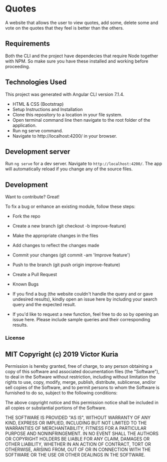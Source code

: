 # Quotes

A website that allows the user to view quotes, add some, delete some and vote on the quotes that they feel is better than the others.

## Requirements
Both the CLI and the project have dependecies that require Node together with NPM. So make sure you have these installed and working before proceeding.

## Technologies Used
This project was generated with Angular CLI version 7.1.4.
- HTML & CSS (Bootstrap)
- Setup Instructions and Installation
- Clone this repository to a location in your file system.
- Open terminal command line then navigate to the root folder of the application.
- Run ng serve command.
- Navigate to http://localhost:4200/ in your browser.

## Development server

Run `ng serve` for a dev server. Navigate to `http://localhost:4200/`. The app will automatically reload if you change any of the source files.

## Development
Want to contribute? Great!

To fix a bug or enhance an existing module, follow these steps:

- Fork the repo
- Create a new branch (git checkout -b improve-feature)
- Make the appropriate changes in the files
- Add changes to reflect the changes made
- Commit your changes (git commit -am 'Improve feature')
- Push to the branch (git push origin improve-feature)
- Create a Pull Request
- Known Bugs
- If you find a bug (the website couldn't handle the query and or gave undesired results), kindly open an issue here by including your search query and the expected result.

- If you'd like to request a new function, feel free to do so by opening an issue here. Please include sample queries and their corresponding results.

### License
## MIT Copyright (c) 2019 Victor Kuria

Permission is hereby granted, free of charge, to any person obtaining a copy of this software and associated documentation files (the "Software"), to deal in the Software without restriction, including without limitation the rights to use, copy, modify, merge, publish, distribute, sublicense, and/or sell copies of the Software, and to permit persons to whom the Software is furnished to do so, subject to the following conditions:

The above copyright notice and this permission notice shall be included in all copies or substantial portions of the Software.

THE SOFTWARE IS PROVIDED "AS IS", WITHOUT WARRANTY OF ANY KIND, EXPRESS OR IMPLIED, INCLUDING BUT NOT LIMITED TO THE WARRANTIES OF MERCHANTABILITY, FITNESS FOR A PARTICULAR PURPOSE AND NONINFRINGEMENT. IN NO EVENT SHALL THE AUTHORS OR COPYRIGHT HOLDERS BE LIABLE FOR ANY CLAIM, DAMAGES OR OTHER LIABILITY, WHETHER IN AN ACTION OF CONTRACT, TORT OR OTHERWISE, ARISING FROM, OUT OF OR IN CONNECTION WITH THE SOFTWARE OR THE USE OR OTHER DEALINGS IN THE SOFTWARE.